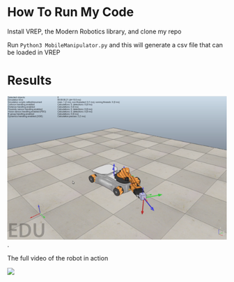 # How To Run My Code 
Install VREP, the Modern Robotics library, and clone my repo

Run ```Python3 MobileManipulator.py``` and this will generate a csv file that can be loaded in VREP

# Results
![Robot in Action]( https://github.com/PeterJochem/Mobile_Manipulator/blob/jointLimits/Kuka_In_Action.png ).


The full video of the robot in action 

[![](http://img.youtube.com/vi/oar5Ui4zqd0/0.jpg)](http://www.youtube.com/watch?v=oar5Ui4zqd0 "Mobile Manipulator")

